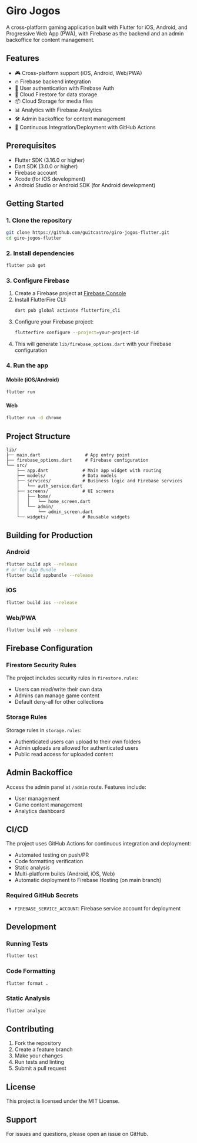# Giro Jogos

A cross-platform gaming application built with Flutter for iOS, Android, and Progressive Web App (PWA), with Firebase as the backend and an admin backoffice for content management.

## Features

- 🎮 Cross-platform support (iOS, Android, Web/PWA)
- 🔥 Firebase backend integration
- 👥 User authentication with Firebase Auth
- 💾 Cloud Firestore for data storage
- 📦 Cloud Storage for media files
- 📊 Analytics with Firebase Analytics
- 🛠️ Admin backoffice for content management
- 🔄 Continuous Integration/Deployment with GitHub Actions

## Prerequisites

- Flutter SDK (3.16.0 or higher)
- Dart SDK (3.0.0 or higher)
- Firebase account
- Xcode (for iOS development)
- Android Studio or Android SDK (for Android development)

## Getting Started

### 1. Clone the repository

```bash
git clone https://github.com/guitcastro/giro-jogos-flutter.git
cd giro-jogos-flutter
```

### 2. Install dependencies

```bash
flutter pub get
```

### 3. Configure Firebase

1. Create a Firebase project at [Firebase Console](https://console.firebase.google.com/)
2. Install FlutterFire CLI:
   ```bash
   dart pub global activate flutterfire_cli
   ```
3. Configure your Firebase project:
   ```bash
   flutterfire configure --project=your-project-id
   ```
4. This will generate `lib/firebase_options.dart` with your Firebase configuration

### 4. Run the app

#### Mobile (iOS/Android)
```bash
flutter run
```

#### Web
```bash
flutter run -d chrome
```

## Project Structure

```
lib/
├── main.dart                 # App entry point
├── firebase_options.dart     # Firebase configuration
└── src/
    ├── app.dart             # Main app widget with routing
    ├── models/              # Data models
    ├── services/            # Business logic and Firebase services
    │   └── auth_service.dart
    ├── screens/             # UI screens
    │   ├── home/
    │   │   └── home_screen.dart
    │   └── admin/
    │       └── admin_screen.dart
    └── widgets/             # Reusable widgets
```

## Building for Production

### Android
```bash
flutter build apk --release
# or for App Bundle
flutter build appbundle --release
```

### iOS
```bash
flutter build ios --release
```

### Web/PWA
```bash
flutter build web --release
```

## Firebase Configuration

### Firestore Security Rules
The project includes security rules in `firestore.rules`:
- Users can read/write their own data
- Admins can manage game content
- Default deny-all for other collections

### Storage Rules
Storage rules in `storage.rules`:
- Authenticated users can upload to their own folders
- Admin uploads are allowed for authenticated users
- Public read access for uploaded content

## Admin Backoffice

Access the admin panel at `/admin` route. Features include:
- User management
- Game content management
- Analytics dashboard

## CI/CD

The project uses GitHub Actions for continuous integration and deployment:
- Automated testing on push/PR
- Code formatting verification
- Static analysis
- Multi-platform builds (Android, iOS, Web)
- Automatic deployment to Firebase Hosting (on main branch)

### Required GitHub Secrets
- `FIREBASE_SERVICE_ACCOUNT`: Firebase service account for deployment

## Development

### Running Tests
```bash
flutter test
```

### Code Formatting
```bash
flutter format .
```

### Static Analysis
```bash
flutter analyze
```

## Contributing

1. Fork the repository
2. Create a feature branch
3. Make your changes
4. Run tests and linting
5. Submit a pull request

## License

This project is licensed under the MIT License.

## Support

For issues and questions, please open an issue on GitHub.